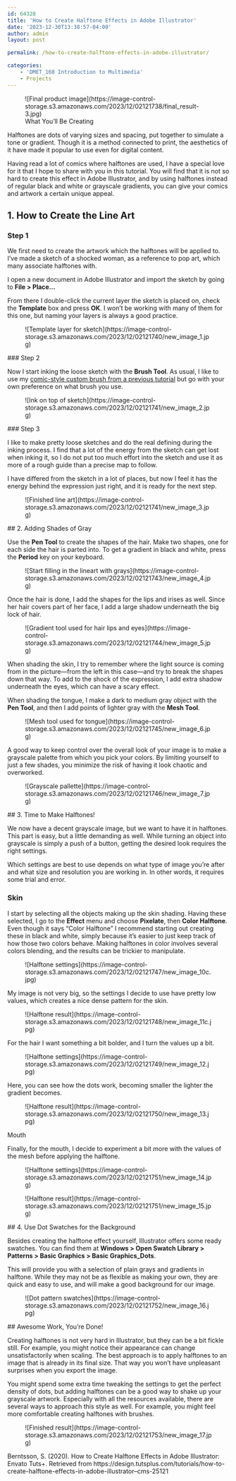 ```yaml
---
id: 64328
title: 'How to Create Halftone Effects in Adobe Illustrator'
date: '2023-12-30T13:38:57-04:00'
author: admin
layout: post

permalink: /how-to-create-halftone-effects-in-adobe-illustrator/

categories:
    - 'DMET_160 Introduction to Multimedia'
    - Projects
---
```


<div class="wp-block-image"><figure class="aligncenter">![Final product image](https://image-control-storage.s3.amazonaws.com/2023/12/02121738/final_result-3.jpg)<figcaption class="wp-element-caption">What You’ll Be Creating</figcaption></figure></div>Halftones are dots of varying sizes and spacing, put together to simulate a tone or gradient. Though it is a method connected to print, the aesthetics of it have made it popular to use even for digital content.

Having read a lot of comics where halftones are used, I have a special love for it that I hope to share with you in this tutorial. You will find that it is not so hard to create this effect in Adobe Illustrator, and by using halftones instead of regular black and white or grayscale gradients, you can give your comics and artwork a certain unique appeal.

## 1. How to Create the Line Art

### Step 1

We first need to create the artwork which the halftones will be applied to. I’ve made a sketch of a shocked woman, as a reference to pop art, which many associate halftones with.

I open a new document in Adobe Illustrator and import the sketch by going to **File &gt; Place…**

From there I double-click the current layer the sketch is placed on, check the **Template** box and press **OK**. I won’t be working with many of them for this one, but naming your layers is always a good practice.

<div class="wp-block-image"><figure class="aligncenter">![Template layer for sketch](https://image-control-storage.s3.amazonaws.com/2023/12/02121740/new_image_1.jpg)</figure></div>### Step 2

Now I start inking the loose sketch with the **Brush Tool**. As usual, I like to use my [comic-style custom brush from a previous tutorial](https://design.tutsplus.com/tutorials/create-a-comic-character-making-a-character-sheet-in-adobe-illustrator--cms-23794) but go with your own preference on what brush you use.

<div class="wp-block-image"><figure class="aligncenter">![Ink on top of sketch](https://image-control-storage.s3.amazonaws.com/2023/12/02121741/new_image_2.jpg)</figure></div>### Step 3

I like to make pretty loose sketches and do the real defining during the inking process. I find that a lot of the energy from the sketch can get lost when inking it, so I do not put too much effort into the sketch and use it as more of a rough guide than a precise map to follow.

I have differed from the sketch in a lot of places, but now I feel it has the energy behind the expression just right, and it is ready for the next step.

<div class="wp-block-image"><figure class="aligncenter">![Finished line art](https://image-control-storage.s3.amazonaws.com/2023/12/02121741/new_image_3.jpg)</figure></div>## 2. Adding Shades of Gray

Use the **Pen Tool** to create the shapes of the hair. Make two shapes, one for each side the hair is parted into. To get a gradient in black and white, press the **Period** key on your keyboard.

<div class="wp-block-image"><figure class="aligncenter">![Start filling in the lineart with grays](https://image-control-storage.s3.amazonaws.com/2023/12/02121743/new_image_4.jpg)</figure></div>Once the hair is done, I add the shapes for the lips and irises as well. Since her hair covers part of her face, I add a large shadow underneath the big lock of hair.

<div class="wp-block-image"><figure class="aligncenter">![Gradient tool used for hair lips and eyes](https://image-control-storage.s3.amazonaws.com/2023/12/02121744/new_image_5.jpg)</figure></div>When shading the skin, I try to remember where the light source is coming from in the picture—from the left in this case—and try to break the shapes down that way. To add to the shock of the expression, I add extra shadow underneath the eyes, which can have a scary effect.

When shading the tongue, I make a dark to medium gray object with the **Pen Tool**, and then I add points of lighter gray with the **Mesh Tool**.

<div class="wp-block-image"><figure class="aligncenter">![Mesh tool used for tongue](https://image-control-storage.s3.amazonaws.com/2023/12/02121745/new_image_6.jpg)</figure></div>A good way to keep control over the overall look of your image is to make a grayscale palette from which you pick your colors. By limiting yourself to just a few shades, you minimize the risk of having it look chaotic and overworked.

<div class="wp-block-image"><figure class="aligncenter">![Grayscale pallette](https://image-control-storage.s3.amazonaws.com/2023/12/02121746/new_image_7.jpg)</figure></div>## 3. Time to Make Halftones!

We now have a decent grayscale image, but we want to have it in halftones. This part is easy, but a little demanding as well. While turning an object into grayscale is simply a push of a button, getting the desired look requires the right settings.

Which settings are best to use depends on what type of image you’re after and what size and resolution you are working in. In other words, it requires some trial and error.

### Skin

I start by selecting all the objects making up the skin shading. Having these selected, I go to the **Effect** menu and choose **Pixelate**, then **Color Halftone**. Even though it says “Color Halftone” I recommend starting out creating these in black and white, simply because it’s easier to just keep track of how those two colors behave. Making halftones in color involves several colors blending, and the results can be trickier to manipulate.

<div class="wp-block-image"><figure class="aligncenter">![Halftone settings](https://image-control-storage.s3.amazonaws.com/2023/12/02121747/new_image_10c.jpg)</figure></div>My image is not very big, so the settings I decide to use have pretty low values, which creates a nice dense pattern for the skin.

<div class="wp-block-image"><figure class="aligncenter">![Halftone result](https://image-control-storage.s3.amazonaws.com/2023/12/02121748/new_image_11c.jpg)</figure></div>For the hair I want something a bit bolder, and I turn the values up a bit.

<div class="wp-block-image"><figure class="aligncenter">![Halftone settings](https://image-control-storage.s3.amazonaws.com/2023/12/02121749/new_image_12.jpg)</figure></div>Here, you can see how the dots work, becoming smaller the lighter the gradient becomes.

<div class="wp-block-image"><figure class="aligncenter">![Halftone result](https://image-control-storage.s3.amazonaws.com/2023/12/02121750/new_image_13.jpg)</figure></div>Mouth

Finally, for the mouth, I decide to experiment a bit more with the values of the mesh before applying the halftone.

<div class="wp-block-image"><figure class="aligncenter">![Halftone settings](https://image-control-storage.s3.amazonaws.com/2023/12/02121751/new_image_14.jpg)</figure></div><div class="wp-block-image"><figure class="aligncenter">![Halftone result](https://image-control-storage.s3.amazonaws.com/2023/12/02121751/new_image_15.jpg)</figure></div>## 4. Use Dot Swatches for the Background

Besides creating the halftone effect yourself, Illustrator offers some ready swatches. You can find them at **Windows &gt; Open Swatch Library &gt; Patterns &gt; Basic Graphics &gt; Basic Graphics\_Dots**.

This will provide you with a selection of plain grays and gradients in halftone. While they may not be as flexible as making your own, they are quick and easy to use, and will make a good background for our image.

<div class="wp-block-image"><figure class="aligncenter">![Dot pattern swatches](https://image-control-storage.s3.amazonaws.com/2023/12/02121752/new_image_16.jpg)</figure></div>## Awesome Work, You’re Done!

Creating halftones is not very hard in Illustrator, but they can be a bit fickle still. For example, you might notice their appearance can change unsatisfactorily when scaling. The best approach is to apply halftones to an image that is already in its final size. That way you won’t have unpleasant surprises when you export the image.

You might spend some extra time tweaking the settings to get the perfect density of dots, but adding halftones can be a good way to shake up your grayscale artwork. Especially with all the resources available, there are several ways to approach this style as well. For example, you might feel more comfortable creating halftones with brushes.

<div class="wp-block-image"><figure class="aligncenter">![Finished result](https://image-control-storage.s3.amazonaws.com/2023/12/02121753/new_image_17.jpg)</figure></div>Berntsson, S. (2020). How to Create Halftone Effects in Adobe Illustrator: Envato Tuts+. Retrieved from https://design.tutsplus.com/tutorials/how-to-create-halftone-effects-in-adobe-illustrator–cms-25121